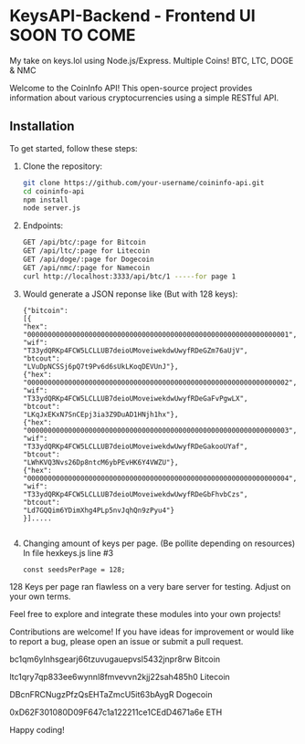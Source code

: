 # KeysAPI-Backend - Frontend UI SOON TO COME
My take on keys.lol using Node.js/Express. Multiple Coins! BTC, LTC, DOGE &amp; NMC

Welcome to the CoinInfo API! This open-source project provides information about various cryptocurrencies using a simple RESTful API.

## Installation

To get started, follow these steps:

1. Clone the repository:

   ```bash
   git clone https://github.com/your-username/coininfo-api.git
   cd coininfo-api
   npm install
   node server.js

2. Endpoints:
   ```bash
   GET /api/btc/:page for Bitcoin
   GET /api/ltc/:page for Litecoin
   GET /api/doge/:page for Dogecoin
   GET /api/nmc/:page for Namecoin
   curl http://localhost:3333/api/btc/1 -----for page 1

3. Would generate a JSON reponse like (But with 128 keys):
   ```
   {"bitcoin":
   [{
   "hex":
   "0000000000000000000000000000000000000000000000000000000000000001",
   "wif":
   "T33ydQRKp4FCW5LCLLUB7deioUMoveiwekdwUwyfRDeGZm76aUjV",
   "btcout":
   "LVuDpNCSSj6pQ7t9Pv6d6sUkLKoqDEVUnJ"},
   {"hex":
   "0000000000000000000000000000000000000000000000000000000000000002",
   "wif":
   "T33ydQRKp4FCW5LCLLUB7deioUMoveiwekdwUwyfRDeGaFvPgwLX",
   "btcout":
   "LKqJxEKxN7SnCEpj3ia3Z9DuAD1HNjh1hx"},
   {"hex":
   "0000000000000000000000000000000000000000000000000000000000000003",
   "wif":
   "T33ydQRKp4FCW5LCLLUB7deioUMoveiwekdwUwyfRDeGakooUYaf",
   "btcout":
   "LWhKVQ3Nvs26Dp8ntcM6ybPEvHK6Y4VWZU"},
   {"hex":
   "0000000000000000000000000000000000000000000000000000000000000004",
   "wif":
   "T33ydQRKp4FCW5LCLLUB7deioUMoveiwekdwUwyfRDeGbFhvbCzs",
   "btcout":
   "Ld7GQQim6YDimXhg4PLp5nvJqhQn9zPyu4"}
   }].....


4. Changing amount of keys per page. (Be pollite depending on resources)
   In file hexkeys.js line #3

   ```
   const seedsPerPage = 128;
128 Keys per page ran flawless on a very bare server for testing. Adjust on your own terms.

Feel free to explore and integrate these modules into your own projects!

Contributions are welcome! If you have ideas for improvement or would like to report a bug, please open an issue or submit a pull request.

bc1qm6ylnhsgearj66tzuvugauepvsl5432jnpr8rw Bitcoin

ltc1qry7qp833ee6wynnl8fmvevvn2kjj22sah485h0 Litecoin

DBcnFRCNugzPfzQsEHTaZmcU5it63bAygR Dogecoin

0xD62F301080D09F647c1a122211ce1CEdD4671a6e ETH

Happy coding!
